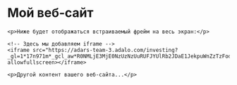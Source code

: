 <!DOCTYPE html>
<html lang="en">
<head>
    <meta charset="UTF-8">
    <meta name="viewport" content="width=device-width, initial-scale=1.0">
    <title>Мой веб-сайт</title>
    <!-- Подключаем файл стилей -->
    <link rel="stylesheet" href="styles.css">
</head>
<body>
    <h1>Мой веб-сайт</h1>

    <p>Ниже будет отображаться встраиваемый фрейм на весь экран:</p>

    <!-- Здесь мы добавляем iframe -->
    <iframe src="https://adars-team-3.adalo.com/investing?_gl=1*17n971m*_gcl_aw*R0NMLjE3MjE0NzUzNzUuRUFJYUlRb2JDaE1JekpuWnZzTzFod01WVFVkQkFoMEVCdzNTRUFBWUFTQUFFZ0tUYV9EX0J3RQ..*_gcl_au*MTEzMDgwOTU0MC4xNzIxNDczMTMy*_ga*NjIxODEzOTE1LjE3MjE0NzMxMzM.*_ga_SWT45DV35L*MTcyMTQ3MzMyOC4xLjEuMTcyMTQ3ODA2OS41OS4wLjA." allowfullscreen></iframe>

    <p>Другой контент вашего веб-сайта...</p>
</body>
</html>
